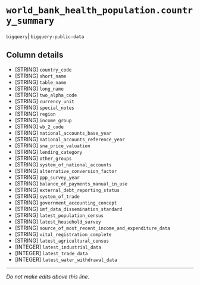 # `world_bank_health_population.country_summary`
`bigquery`| `bigquery-public-data`

## Column details
* [STRING]    `country_code`
* [STRING]    `short_name`
* [STRING]    `table_name`
* [STRING]    `long_name`
* [STRING]    `two_alpha_code`
* [STRING]    `currency_unit`
* [STRING]    `special_notes`
* [STRING]    `region`
* [STRING]    `income_group`
* [STRING]    `wb_2_code`
* [STRING]    `national_accounts_base_year`
* [STRING]    `national_accounts_reference_year`
* [STRING]    `sna_price_valuation`
* [STRING]    `lending_category`
* [STRING]    `other_groups`
* [STRING]    `system_of_national_accounts`
* [STRING]    `alternative_conversion_factor`
* [STRING]    `ppp_survey_year`
* [STRING]    `balance_of_payments_manual_in_use`
* [STRING]    `external_debt_reporting_status`
* [STRING]    `system_of_trade`
* [STRING]    `government_accounting_concept`
* [STRING]    `imf_data_dissemination_standard`
* [STRING]    `latest_population_census`
* [STRING]    `latest_household_survey`
* [STRING]    `source_of_most_recent_income_and_expenditure_data`
* [STRING]    `vital_registration_complete`
* [STRING]    `latest_agricultural_census`
* [INTEGER]   `latest_industrial_data`
* [INTEGER]   `latest_trade_data`
* [INTEGER]   `latest_water_withdrawal_data`

-------------------------------------------------------------------------------
*Do not make edits above this line.*
